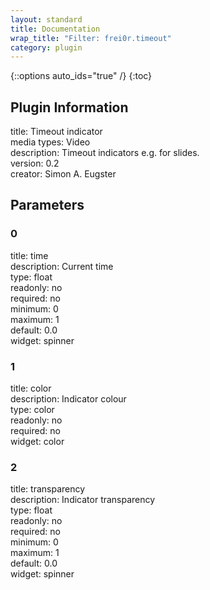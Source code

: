 ```yaml
---
layout: standard
title: Documentation
wrap_title: "Filter: frei0r.timeout"
category: plugin
---
```

{::options auto_ids="true" /}
{:toc}

## Plugin Information

title: Timeout indicator  
media types:
Video  
description: Timeout indicators e.g. for slides.  
version: 0.2  
creator: Simon A. Eugster  

## Parameters

### 0

title: time    
description:
Current time  
type: float  
readonly: no  
required: no  
minimum: 0  
maximum: 1  
default: 0.0  
widget: spinner  

### 1

title: color    
description:
Indicator colour  
type: color  
readonly: no  
required: no  
widget: color  

### 2

title: transparency    
description:
Indicator transparency  
type: float  
readonly: no  
required: no  
minimum: 0  
maximum: 1  
default: 0.0  
widget: spinner  

